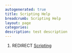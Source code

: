 ```yaml
---
autogenerated: true
title: Scripting Help
breadcrumb: Scripting Help
layout: page
categories: 
description: test description
---
```


1.  REDIRECT [Scripting](Scripting )
